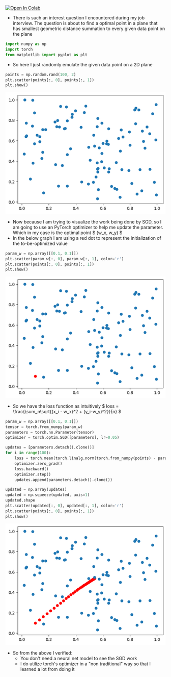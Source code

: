 <a href="https://colab.research.google.com/github/BrianPin/brianpin.github.io/blob/master/2025-06-07-How_to_lean_gradient_based_concept.ipynb" target="_parent"><img src="https://colab.research.google.com/assets/colab-badge.svg" alt="Open In Colab"/></a>

- There is such an interest question I encountered during my job interview. The question is about to find a optimal point in a plane that has smallest geometric distance summation to every given data point on the plane



```python
import numpy as np
import torch
from matplotlib import pyplot as plt
```

- So here I just randomly emulate the given data point on a 2D plane


```python
points = np.random.rand(100, 2)
plt.scatter(points[:, 0], points[:, 1])
plt.show()
```


    
![png](2025-06-07-How_to_learn_gradient_based_concept_files/2025-06-07-How_to_lean_gradient_based_concept_4_0.png)
    


- Now because I am trying to visualize the work being done by SGD, so I am going to use an PyTorch optimizer to help me update the parameter. Which in my case is the optimal point $ (w_x, w_y) $
- In the below graph I am using a red dot to represent the initialization of the to-be-optimized value


```python
param_w = np.array([[0.1, 0.1]])
plt.scatter(param_w[:, 0], param_w[:, 1], color='r')
plt.scatter(points[:, 0], points[:, 1])
plt.show()
```


    
![png](2025-06-07-How_to_learn_gradient_based_concept_files/2025-06-07-How_to_lean_gradient_based_concept_6_0.png)
    


- So we have the loss function as intuitively $ loss = \frac{\sum_n\sqrt{(x_i - w_x)^2 + (y_i-w_y)^2}}{n} $


```python
param_w = np.array([[0.1, 0.1]])
tensor = torch.from_numpy(param_w)
parameters = torch.nn.Parameter(tensor)
optimizer = torch.optim.SGD([parameters], lr=0.05)
```


```python
updates = [parameters.detach().clone()]
for i in range(100):
    loss = torch.mean(torch.linalg.norm(torch.from_numpy(points) - parameters, dim=1))
    optimizer.zero_grad()
    loss.backward()
    optimizer.step()
    updates.append(parameters.detach().clone())
```


```python
updated = np.array(updates)
updated = np.squeeze(updated, axis=1)
updated.shape
plt.scatter(updated[:, 0], updated[:, 1], color='r')
plt.scatter(points[:, 0], points[:, 1])
plt.show()
```


    
![png](2025-06-07-How_to_learn_gradient_based_concept_files/2025-06-07-How_to_lean_gradient_based_concept_10_0.png)
    


- So from the above I verified:
  - You don't need a neural net model to see the SGD work
  - I do utilize torch's optimizer in a "non traditional" way so that I learned a lot from doing it

